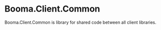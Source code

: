 # Booma.Client.Common
Booma.Client.Common is library for shared code between all client libraries. 
